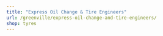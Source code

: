 ```yaml
---
title: "Express Oil Change & Tire Engineers"
url: /greenville/express-oil-change-and-tire-engineers/
shop: tyres
---
```

